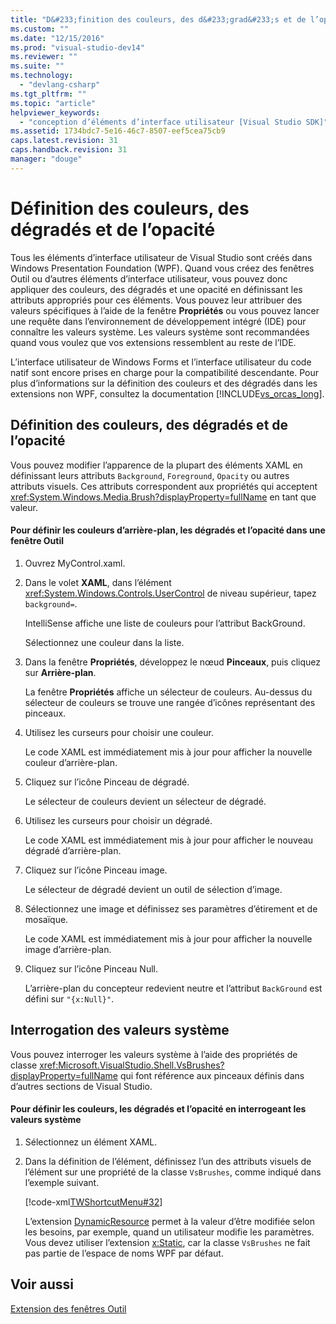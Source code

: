 ```yaml
---
title: "D&#233;finition des couleurs, des d&#233;grad&#233;s et de l’opacit&#233; | Microsoft Docs"
ms.custom: ""
ms.date: "12/15/2016"
ms.prod: "visual-studio-dev14"
ms.reviewer: ""
ms.suite: ""
ms.technology: 
  - "devlang-csharp"
ms.tgt_pltfrm: ""
ms.topic: "article"
helpviewer_keywords: 
  - "conception d’éléments d’interface utilisateur [Visual Studio SDK]"
ms.assetid: 1734bdc7-5e16-46c7-8507-eef5cea75cb9
caps.latest.revision: 31
caps.handback.revision: 31
manager: "douge"
---
```

# D&#233;finition des couleurs, des d&#233;grad&#233;s et de l’opacit&#233;
Tous les éléments d’interface utilisateur de Visual Studio sont créés dans Windows Presentation Foundation \(WPF\). Quand vous créez des fenêtres Outil ou d’autres éléments d’interface utilisateur, vous pouvez donc appliquer des couleurs, des dégradés et une opacité en définissant les attributs appropriés pour ces éléments. Vous pouvez leur attribuer des valeurs spécifiques à l’aide de la fenêtre **Propriétés** ou vous pouvez lancer une requête dans l’environnement de développement intégré \(IDE\) pour connaître les valeurs système. Les valeurs système sont recommandées quand vous voulez que vos extensions ressemblent au reste de l’IDE.  
  
 L’interface utilisateur de Windows Forms et l’interface utilisateur du code natif sont encore prises en charge pour la compatibilité descendante. Pour plus d’informations sur la définition des couleurs et des dégradés dans les extensions non WPF, consultez la documentation [!INCLUDE[vs_orcas_long](../atl/reference/includes/vs_orcas_long_md.md)].  
  
## Définition des couleurs, des dégradés et de l’opacité  
 Vous pouvez modifier l’apparence de la plupart des éléments XAML en définissant leurs attributs `Background`, `Foreground`, `Opacity` ou autres attributs visuels. Ces attributs correspondent aux propriétés qui acceptent <xref:System.Windows.Media.Brush?displayProperty=fullName> en tant que valeur.  
  
#### Pour définir les couleurs d’arrière\-plan, les dégradés et l’opacité dans une fenêtre Outil  
  
1.  Ouvrez MyControl.xaml.  
  
2.  Dans le volet **XAML**, dans l’élément <xref:System.Windows.Controls.UserControl> de niveau supérieur, tapez `background=`.  
  
     IntelliSense affiche une liste de couleurs pour l’attribut BackGround.  
  
     Sélectionnez une couleur dans la liste.  
  
3.  Dans la fenêtre **Propriétés**, développez le nœud **Pinceaux**, puis cliquez sur **Arrière\-plan**.  
  
     La fenêtre **Propriétés** affiche un sélecteur de couleurs. Au\-dessus du sélecteur de couleurs se trouve une rangée d’icônes représentant des pinceaux.  
  
4.  Utilisez les curseurs pour choisir une couleur.  
  
     Le code XAML est immédiatement mis à jour pour afficher la nouvelle couleur d’arrière\-plan.  
  
5.  Cliquez sur l’icône Pinceau de dégradé.  
  
     Le sélecteur de couleurs devient un sélecteur de dégradé.  
  
6.  Utilisez les curseurs pour choisir un dégradé.  
  
     Le code XAML est immédiatement mis à jour pour afficher le nouveau dégradé d’arrière\-plan.  
  
7.  Cliquez sur l’icône Pinceau image.  
  
     Le sélecteur de dégradé devient un outil de sélection d’image.  
  
8.  Sélectionnez une image et définissez ses paramètres d’étirement et de mosaïque.  
  
     Le code XAML est immédiatement mis à jour pour afficher la nouvelle image d’arrière\-plan.  
  
9. Cliquez sur l’icône Pinceau Null.  
  
     L’arrière\-plan du concepteur redevient neutre et l’attribut `BackGround` est défini sur `"{x:Null}"`.  
  
## Interrogation des valeurs système  
 Vous pouvez interroger les valeurs système à l’aide des propriétés de classe <xref:Microsoft.VisualStudio.Shell.VsBrushes?displayProperty=fullName> qui font référence aux pinceaux définis dans d’autres sections de Visual Studio.  
  
#### Pour définir les couleurs, les dégradés et l’opacité en interrogeant les valeurs système  
  
1.  Sélectionnez un élément XAML.  
  
2.  Dans la définition de l’élément, définissez l’un des attributs visuels de l’élément sur une propriété de la classe `VsBrushes`, comme indiqué dans l’exemple suivant.  
  
     [!code-xml[TWShortcutMenu#32](../misc/codesnippet/Xaml/setting-colors-gradients-and-opacity_1.xaml)]  
  
     L’extension [DynamicResource](../Topic/DynamicResource%20Markup%20Extension.md) permet à la valeur d’être modifiée selon les besoins, par exemple, quand un utilisateur modifie les paramètres. Vous devez utiliser l’extension [x:Static](../Topic/x:Static%20Markup%20Extension.md), car la classe `VsBrushes` ne fait pas partie de l’espace de noms WPF par défaut.  
  
## Voir aussi  
 [Extension des fenêtres Outil](../misc/extending-tool-windows.md)